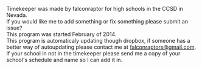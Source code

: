Timekeeper was made by falconraptor for high schools in the CCSD in Nevada.<br>
If you would like me to add something or fix something please submit an issue?<br>
This program was started February of 2014.<br>
This program is automaticaly updating though dropbox, if someone has a better way of autoupdating please contact me at falconraptors@gmail.com.<br>
If your school in not in the timekeeper please send me a copy of your school's schedule and name so I can add it in.<br>
